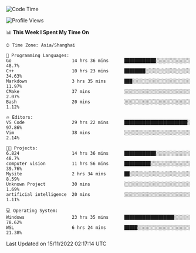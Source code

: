 <!--START_SECTION:waka-->
![Code Time](http://img.shields.io/badge/Code%20Time-338%20hrs%2042%20mins-blue)

![Profile Views](http://img.shields.io/badge/Profile%20Views-2-blue)

📊 **This Week I Spent My Time On** 

```text
⌚︎ Time Zone: Asia/Shanghai

💬 Programming Languages: 
Go                       14 hrs 36 mins      ████████████░░░░░░░░░░░░░   48.7% 
C++                      10 hrs 23 mins      ████████░░░░░░░░░░░░░░░░░   34.63% 
Markdown                 3 hrs 35 mins       ███░░░░░░░░░░░░░░░░░░░░░░   11.97% 
CMake                    37 mins             ░░░░░░░░░░░░░░░░░░░░░░░░░   2.07% 
Bash                     20 mins             ░░░░░░░░░░░░░░░░░░░░░░░░░   1.12%

🔥 Editors: 
VS Code                  29 hrs 22 mins      ████████████████████████░   97.86% 
Vim                      38 mins             ░░░░░░░░░░░░░░░░░░░░░░░░░   2.14%

🐱‍💻 Projects: 
6.824                    14 hrs 36 mins      ████████████░░░░░░░░░░░░░   48.7% 
computer vision          11 hrs 56 mins      ██████████░░░░░░░░░░░░░░░   39.76% 
Mysite                   2 hrs 34 mins       ██░░░░░░░░░░░░░░░░░░░░░░░   8.59% 
Unknown Project          30 mins             ░░░░░░░░░░░░░░░░░░░░░░░░░   1.69% 
artificial intelligence  20 mins             ░░░░░░░░░░░░░░░░░░░░░░░░░   1.11%

💻 Operating System: 
Windows                  23 hrs 35 mins      ███████████████████░░░░░░   78.62% 
WSL                      6 hrs 24 mins       █████░░░░░░░░░░░░░░░░░░░░   21.38%

```


 Last Updated on 15/11/2022 02:17:14 UTC
<!--END_SECTION:waka-->